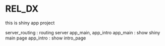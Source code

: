 # REL_DX
this is shiny app project

server_routing : routing server app_main, app_intro
app_main : show shiny main page 
app_intro : show intro_page

